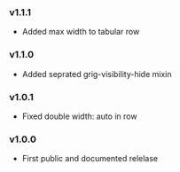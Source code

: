 ### v1.1.1

- Added max width to tabular row

### v1.1.0

- Added seprated grig-visibility-hide mixin

### v1.0.1

- Fixed double width: auto in row

### v1.0.0

- First public and documented relelase